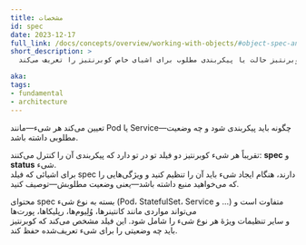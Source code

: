 ```yaml
---
title: مشخصات
id: spec
date: 2023-12-17
full_link: /docs/concepts/overview/working-with-objects/#object-spec-and-status
short_description: >
  این فیلد در مانیفست‌های کوبرنتیز حالت یا پیکربندی مطلوب برای اشیای خاص کوبرنتیز را تعریف می‌کند.

aka:
tags:
- fundamental
- architecture
---
```

  تعیین می‌کند هر شیء—مانند Pod یا Service—چگونه باید پیکربندی شود و چه وضعیت مطلوبی داشته باشد.

<!--more-->

تقریباً هر شیء کوبرنتیز دو فیلد تو در تو دارد که پیکربندی آن را کنترل می‌کنند: **spec** و **status** شیء.  
برای اشیائی که فیلد spec دارند، هنگام ایجاد شیء باید آن را تنظیم کنید و ویژگی‌هایی را که می‌خواهید منبع داشته باشد—یعنی وضعیت مطلوبش—توصیف کنید.

محتوای spec بسته به نوع شیء (Pod، StatefulSet، Service و …) متفاوت است و می‌تواند مواردی مانند کانتینرها، وُلِیوم‌ها، رپلیکاها، پورت‌ها  
و سایر تنظیمات ویژهٔ هر نوع شیء را شامل شود. این فیلد مشخص می‌کند که کوبرنتیز باید چه وضعیتی را برای شیء تعریف‌شده حفظ کند.
